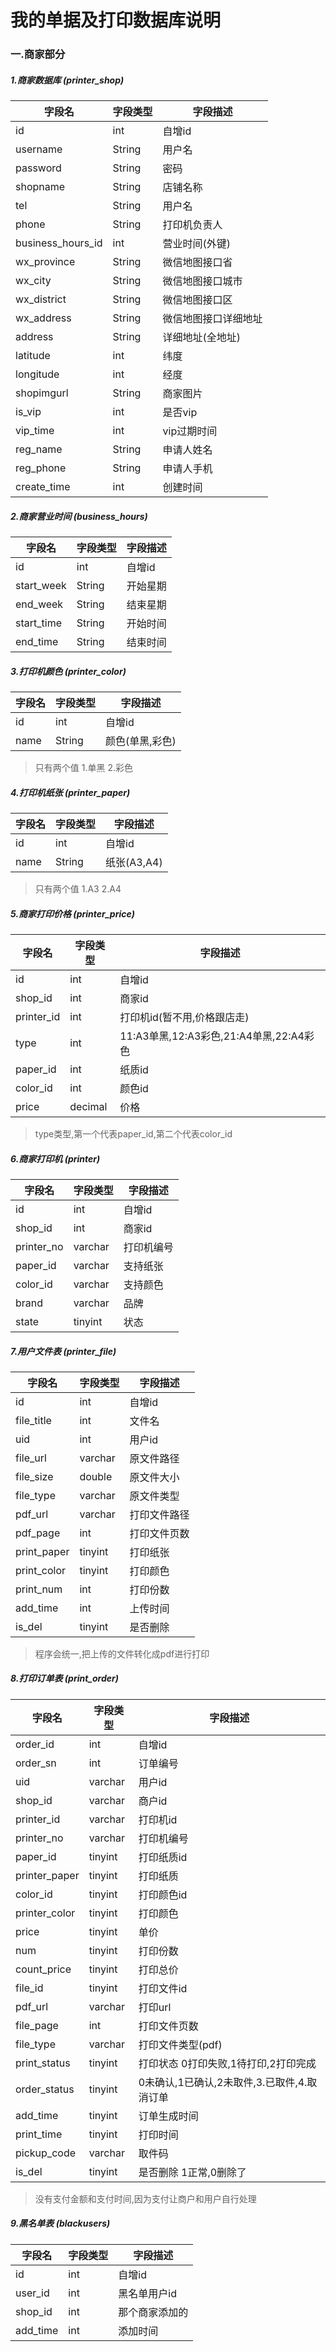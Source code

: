 # 我的单据及打印数据库说明
### 一.商家部分

##### 1.商家数据库 (printer_shop)

字段名 | 字段类型 | 字段描述
--- | --- | ---
id | int | 自增id
username | String | 用户名
password | String | 密码
shopname | String | 店铺名称
tel | String | 用户名
phone |String|打印机负责人
business_hours_id | int | 营业时间(外键)
wx_province | String |微信地图接口省
wx_city | String |微信地图接口城市
wx_district | String |微信地图接口区
wx_address | String |微信地图接口详细地址
address | String | 详细地址(全地址)
latitude | int | 纬度
longitude | int | 经度
shopimgurl | String | 商家图片
is_vip | int | 是否vip
vip_time | int | vip过期时间
reg_name | String | 申请人姓名
reg_phone | String | 申请人手机
create_time | int | 创建时间


##### 2.商家营业时间 (business_hours)
字段名 | 字段类型 | 字段描述
--- | --- | ---
id | int | 自增id
start_week|String|开始星期
end_week|String|结束星期
start_time|String|开始时间
end_time|String|结束时间


##### 3.打印机颜色 (printer_color)
字段名 | 字段类型 | 字段描述
--- | --- | ---
id | int | 自增id
name | String | 颜色(单黑,彩色)
> 只有两个值 1.单黑 2.彩色

##### 4.打印机纸张 (printer_paper)
字段名 | 字段类型 | 字段描述
--- | --- | ---
id | int | 自增id
name | String | 纸张(A3,A4)
> 只有两个值 1.A3 2.A4

##### 5.商家打印价格 (printer_price)
字段名 | 字段类型 | 字段描述
--- | --- | ---
id | int | 自增id
shop_id | int | 商家id
printer_id | int | 打印机id(暂不用,价格跟店走)
type | int | 11:A3单黑,12:A3彩色,21:A4单黑,22:A4彩色
paper_id | int | 纸质id
color_id | int | 颜色id
price | decimal | 价格
> type类型,第一个代表paper_id,第二个代表color_id


##### 6.商家打印机 (printer)
字段名 | 字段类型 | 字段描述
--- | --- | ---
id | int | 自增id
shop_id | int | 商家id
printer_no | varchar | 打印机编号
paper_id | varchar | 支持纸张
color_id | varchar | 支持颜色
brand | varchar | 品牌
state | tinyint | 状态

##### 7.用户文件表 (printer_file)
字段名 | 字段类型 | 字段描述
--- | --- | ---
id | int | 自增id
file_title | int | 文件名
uid | int | 用户id
file_url | varchar | 原文件路径
file_size | double |原文件大小
file_type | varchar | 原文件类型
pdf_url | varchar | 打印文件路径
pdf_page | int | 打印文件页数
print_paper | tinyint | 打印纸张
print_color | tinyint | 打印颜色
print_num | int | 打印份数
add_time | int | 上传时间
is_del | tinyint | 是否删除
> 程序会统一,把上传的文件转化成pdf进行打印

##### 8.打印订单表 (print_order)
字段名 | 字段类型 | 字段描述
--- | --- | ---
order_id | int | 自增id
order_sn | int | 订单编号
uid | varchar | 用户id
shop_id | varchar | 商户id
printer_id | varchar | 打印机id
printer_no | varchar | 打印机编号
paper_id | tinyint | 打印纸质id
printer_paper | tinyint | 打印纸质
color_id | tinyint | 打印颜色id
printer_color | tinyint | 打印颜色
price | tinyint | 单价
num | tinyint | 打印份数
count_price | tinyint | 打印总价
file_id | tinyint | 打印文件id
pdf_url | varchar | 打印url
file_page | int | 打印文件页数
file_type| varchar | 打印文件类型(pdf)
print_status | tinyint | 打印状态 0打印失败,1待打印,2打印完成
order_status | tinyint | 0未确认,1已确认,2未取件,3.已取件,4.取消订单
add_time | tinyint | 订单生成时间
print_time | tinyint | 打印时间
pickup_code |varchar | 取件码
is_del| tinyint | 是否删除 1正常,0删除了
> 没有支付金额和支付时间,因为支付让商户和用户自行处理


##### 9.黑名单表 (blackusers)
字段名 | 字段类型 | 字段描述
--- | --- | ---
id | int | 自增id
user_id | int | 黑名单用户id
shop_id | int | 那个商家添加的
add_time | int | 添加时间


















